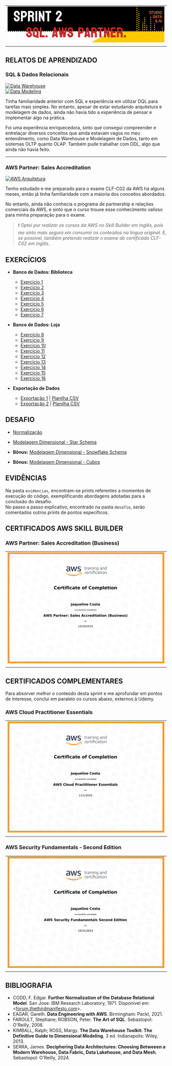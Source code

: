 #

||
|---|
|![Banner](/assets/banner-sprint2.png)|
||

## RELATOS DE APRENDIZADO

### SQL & Dados Relacionais

[![Data Warehouse](https://img.shields.io/badge/Guia-Data_Warehouse-ED751A)](/guide/data_warehouse.md)  
[![Data Modeling](https://img.shields.io/badge/Guia-Data_Modeling-ED751A)](/guide/data_modeling.md)

Tinha familiaridade anterior com SQL e experiência em utilizar DQL para tarefas mais simples. No entanto, apesar de estar estudando arquitetura e modelagem de dados, ainda não havia tido a experiência de pensar e implementar algo na prática.

Foi uma experiência enriquecedora, sinto que consegui compreender e entrelaçar diversos conceitos que ainda estavam vagos no meu entendimento, como Data Warehouse e Modelagem de Dados, tanto em sistemas OLTP quanto OLAP. Também pude trabalhar com DDL, algo que ainda não havia feito.

---

### AWS Partner: Sales Accreditation

[![AWS Arquitetura](https://img.shields.io/badge/Guia-Arquitetura_AWS-ED751A)](/guide/aws_arquitetura.md)

Tenho estudado e me preparado para o exame CLF-C02 da AWS há alguns meses, então já tinha familiaridade com a maioria dos conceitos abordados.

No entanto, ainda não conhecia o programa de partnership e relações comerciais da AWS, e sinto que o curso trouxe esse conhecimento valioso para minha preparação para o exame.

> ❗ *Optei por realizar os cursos da AWS no Skill Builder em inglês, pois me sinto mais segura em consumir os conteúdos na língua original. E, se possível, também pretendo realizar o exame do certificado CLF-C02 em inglês.*

## EXERCÍCIOS

- **Banco de Dados: Biblioteca**

  - [Exercício 1](./exercicios/exercicio1.sql)
  - [Exercício 2](./exercicios/exercicio2.sql)
  - [Exercício 3](./exercicios/exercicio3.sql)
  - [Exercício 4](./exercicios/exercicio4.sql)
  - [Exercício 5](./exercicios/exercicio5.sql)
  - [Exercício 6](./exercicios/exercicio6.sql)
  - [Exercício 7](./exercicios/exercicio7.sql)
  
- **Banco de Dados: Loja**
  - [Exercício 8](./exercicios/exercicio8.sql)
  - [Exercício 9](./exercicios/exercicio9.sql)
  - [Exercício 10](./exercicios/exercicio10.sql)
  - [Exercício 11](./exercicios/exercicio11.sql)
  - [Exercício 12](./exercicios/exercicio12.sql)
  - [Exercício 13](./exercicios/exercicio13.sql)
  - [Exercício 14](./exercicios/exercicio14.sql)
  - [Exercício 15](./exercicios/exercicio15.sql)
  - [Exercício 16](./exercicios/exercicio16.sql)

- **Exportação de Dados**
  - [Exportação 1](./exercicios/exportacao1.sql) | [Planilha CSV](./exercicios/exportacao1.csv)
  - [Exportação 2](./exercicios/exportacao2.sql) | [Planilha CSV](./exercicios/exportacao2.csv)

## DESAFIO

- [Normalização](./desafio/concessionaria_normalizacao.sql)

- [Modelagem Dimensional - Star Schema](./desafio/concessionaria_star_schema.sql)

- **Bônus:** [Modelagem Dimensional - Snowflake Schema](./desafio/concessionaria_snowflake_schema.sql)
- **Bônus:** [Modelagem Dimensional - Cubos]()

## EVIDÊNCIAS

Na pasta `evidencias`, encontram-se prints referentes a momentos de execução do código, exemplificando abordagens adotadas para a conclusão do desafio.  
No passo a passo explicativo, encontrado na pasta `desafio`, serão comentados outros prints de pontos específicos.

## CERTIFICADOS AWS SKILL BUILDER

### AWS Partner: Sales Accreditation (Business)

| |
|---|
|![Certificado-Comp-](certificados/certificado-aws-parter-sales-business.jpg)|
||

## CERTIFICADOS COMPLEMENTARES

Para absorver melhor o conteúdo desta sprint e me aprofundar em pontos de interesse, concluí em paralelo os cursos abaixo, externos à Udemy.

### AWS Cloud Practitioner Essentials

| |
|---|
|![Certificado-Comp-](certificados/certificado-comp-cloud-practitioner-essentials.jpg)|
||

### AWS Security Fundamentals - Second Edition

| |
|---|
|![Certificado-Comp-](certificados/certificado-comp-security-fundamentals.jpg)|
||

## BIBLIOGRAFIA

- CODD, F. Edgar. **Further Normalization of the Database Relational Model**. San Jose: IBM Research Laboratory, 1971. Disponível em: <[forum.thethirdmanifesto.com](https://forum.thethirdmanifesto.com/wp-content/uploads/asgarosforum/987737/00-efc-further-normalization.pdf)>.  
- EAGAR, Gareth. **Data Engineering with AWS**. Birmingham: Packt, 2021.
- FAROULT, Stephane; ROBSON, Peter. **The Art of SQL**. Sebastopol: O'Reilly, 2006.  
- KIMBALL, Ralph; ROSS, Margy. **The Data Warehouse Toolkit: The Definitive Guide to Dimensional Modeling**, 3 ed. Indianapolis: Wiley, 2013.  
- SERRA, James. **Deciphering Data Architectures: Choosing Betweeen a Modern Warehouse, Data Fabric, Data Lakehouse, and Data Mesh**. Sebastopol: O'Reilly, 2024.
